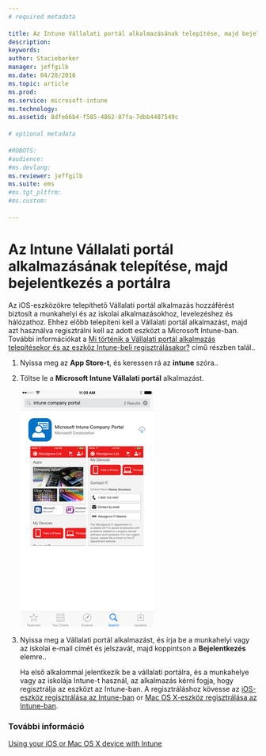 ```yaml
---
# required metadata

title: Az Intune Vállalati portál alkalmazásának telepítése, majd bejelentkezés a portálra | Microsoft Intune
description:
keywords:
author: Staciebarker
manager: jeffgilb
ms.date: 04/28/2016
ms.topic: article
ms.prod:
ms.service: microsoft-intune
ms.technology:
ms.assetid: 8dfe66b4-f585-4862-87fa-7dbb4487549c

# optional metadata

#ROBOTS:
#audience:
#ms.devlang:
ms.reviewer: jeffgilb
ms.suite: ems
#ms.tgt_pltfrm:
#ms.custom:

---
```



# Az Intune Vállalati portál alkalmazásának telepítése, majd bejelentkezés a portálra

Az iOS-eszközökre telepíthető Vállalati portál alkalmazás hozzáférést biztosít a munkahelyi és az iskolai alkalmazásokhoz, levelezéshez és hálózathoz.  Ehhez előbb telepíteni kell a Vállalati portál alkalmazást, majd azt használva regisztrálni kell az adott eszközt a Microsoft Intune-ban. További információkat a [Mi történik a Vállalati portál alkalmazás telepítésekor és az eszköz Intune-beli regisztrálásakor?](what-happens-if-you-install-the-company-portal-app-and-enroll-your-device-in-intune-ios.md) című részben talál..

1.  Nyissa meg az **App Store-t**, és keressen rá az **intune** szóra..

2.  Töltse le a **Microsoft Intune Vállalati portál** alkalmazást.

    ![download-ios-comp-portal-app](./media/ios-cpinstall-1-cpinstore.png)

3.  Nyissa meg a Vállalati portál alkalmazást, és írja be a munkahelyi vagy az iskolai e-mail címét és jelszavát, majd koppintson a **Bejelentkezés** elemre..

    Ha első alkalommal jelentkezik be a vállalati portálra, és a munkahelye vagy az iskolája Intune-t használ, az alkalmazás kérni fogja, hogy regisztrálja az eszközt az Intune-ban. A regisztráláshoz kövesse az [iOS-eszköz regisztrálása az Intune-ban](enroll-your-device-in-intune-ios.md) or [Mac OS X-eszköz regisztrálása az Intune-ban](enroll-your-device-in-intune-mac-os-x.md).

### További információ
[Using your iOS or Mac OS X device with Intune](using-your-ios-or-mac-os-x-device-with-intune.md)

<!--HONumber=May16_HO1-->


